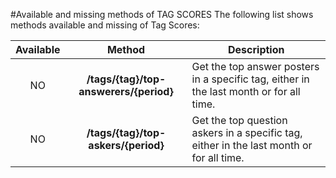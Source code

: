 #Available and missing methods of TAG SCORES
The following list shows methods available and missing of Tag Scores:

| Available | Method                                 | Description
|:---------:|:--------------------------------------:| -----------------------------------------------------------------------------------------|
| NO        | **/tags/{tag}/top-answerers/{period}** | Get the top answer posters in a specific tag, either in the last month or for all time.  |
| NO        | **/tags/{tag}/top-askers/{period}**    | Get the top question askers in a specific tag, either in the last month or for all time. |
